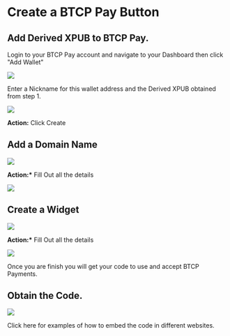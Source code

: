 # Create a BTCP Pay Button

##  **Add Derived XPUB to BTCP Pay.**

Login to your BTCP Pay account and navigate to your Dashboard then click "Add Wallet"

![](https://docs.btcppay.com/uploads/images/gallery/2018-05-May/scaled-840-0/tMyAvlxJXDSSrJnz-image-1526540446665.png)

Enter a Nickname for this wallet address and the Derived XPUB obtained from step 1.

![](https://docs.btcppay.com/uploads/images/gallery/2018-05-May/scaled-840-0/2vE20QD9d4tMwILD-image-1526538536243.png)

**Action:** Click Create

## **Add a Domain Name**

![](https://docs.btcppay.com/uploads/images/gallery/2018-05-May/scaled-840-0/NzwqwxyPPFFTmIB7-image-1526539380803.png)

**Action:\*** Fill Out all the details

![](https://docs.btcppay.com/uploads/images/gallery/2018-05-May/scaled-840-0/FZAaUYj3E6F726Ey-image-1526539615401.png)

## **Create a Widget**

![](https://docs.btcppay.com/uploads/images/gallery/2018-05-May/scaled-840-0/FMFeDvNpcRyn9I5h-image-1526539684721.png)

**Action:\*** Fill Out all the details

![](https://docs.btcppay.com/uploads/images/gallery/2018-05-May/scaled-840-0/AX4ZrRgnorxkrtOY-image-1526539781939.png)

Once you are finish you will get your code to use and accept BTCP Payments.

## **Obtain the Code.**

![](https://docs.btcppay.com/uploads/images/gallery/2018-05-May/scaled-840-0/O8CcRTXeIwBjIex9-image-1526539856843.png)

Click here for examples of how to embed the code in different websites.

